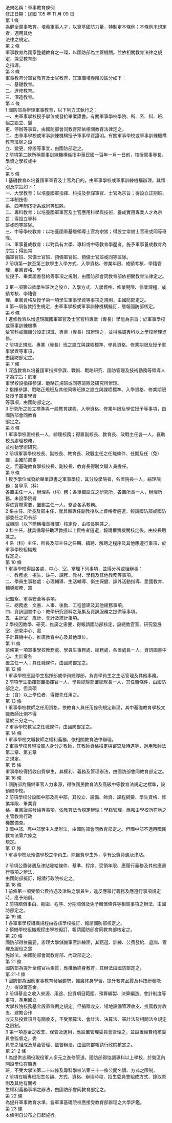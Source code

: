 法規名稱：軍事教育條例  
修正日期：民國 105 年 11 月 09 日  
第 1 條  
為健全軍事教育，培養軍事人才，以奠基國防力量，特制定本條例；本條例未規定者，適用其他  
法律之規定。  
第 2 條  
軍事教育為國家整體教育之一環，以國防部為主管機關。並依相關教育法律之規定，兼受教育部  
之指導。  
第 3 條  
軍事教育分軍官教育及士官教育，其軍職培養階段區分如下︰  
一、基礎教育。  
二、進修教育。  
三、深造教育。  
第 4 條  
1 國防部為辦理軍事教育，以下列方式執行之：  
一、由軍事學校授予學位或發給畢業證書。有關軍事學校學院、所、系、科、班、組之設立、變  
更、停辦等事宜，由國防部會同教育部依相關教育法律定之。  
二、由軍事學校或軍事訓練機構授予軍事學資證明。有關軍事學校或軍事訓練機構教育班隊之設  
立、變更、停辦等事宜，由國防部定之。  
2 前項第二款所稱軍事訓練機構係指中華民國一百年一月一日前，核授軍事專長、學資之學校或中  
心。  
第 5 條  
1 基礎教育以培養國軍軍官及士官為目的，由軍事學校或軍事訓練機構辦理，其類別及宗旨如下：  
一、大學教育：以培養國軍指揮、科技及參謀軍官、士官為宗旨；得設立正期班、二年制技術  
系、四年制技術系或同等班隊。  
二、專科教育：以培養國軍軍官及士官應用科學與技術，養成實用專業人才為宗旨；得設立專科  
班或同等班隊。  
三、中等學校教育：以培養國軍基層領導士官為宗旨；得設立常備士官班或同等班隊。  
四、軍事養成教育：以對具有大學、專科或中等教育學歷者，施予軍事養成教育為宗旨；得設常  
備軍官班、常備士官班、預備軍官班、預備士官班或同等班隊。  
2 前項第一款至第三款學生入學方式、入學資格、修業年限、成績考核、學籍管理、畢業資格、學  
位授予、畢業證書發給等事項之規則，由國防部會同教育部依相關教育法律定之。  


3 第一項第四款學生班次之設立、入學方式、入學資格、修業期限、修業課程、成績考核、學籍管  
理、畢業資格及授予第一項學生軍事學資等事項之規則，由國防部定之。  
4 第一項各款招生規定，由軍事學校或軍事訓練機構擬訂，層報國防部核定。  
第 6 條  
1 進修教育以增進現職國軍軍官及士官官科專業（專長）學能為宗旨；於軍事學校或軍事訓練機構  
依官科或職類分設正規班、專業（專長）班辦理之，並得協調專科以上學校辦理進修。  
2 前項正規班、專業（專長）班之設立與課程標準、學員資格、修業期限及授予軍事學資等事項，  
由國防部定之。  
第 7 條  
1 深造教育以培養國軍指揮參謀、戰術、戰略研究、國防管理及技術勤務等領導人才為宗旨；於軍  
事學校設指揮參謀、戰略正規班或同等班隊及研究所辦理。  
2 指揮參謀、戰略正規班及其他同等班隊之設立與課程標準、入學資格、修業期限及授予軍事學資  
等事項，由國防部定之。  
3 研究所之設立標準與一般教育課程、入學資格、修業年限及學位授予等事項，由國防部會同教育  
部定之。  
第 8 條  
1 軍事學校置校長一人，綜理校務；得置副校長、教育長、政戰主任各一人，襄助校長處理校務，  
並推動學術研究。  
2 前項軍事學校校長、副校長、教育長、政戰主任之任職條件、任期及任（免）職，由國防部定  
之。但基礎教育學校校長、副校長、教育長得聘文職人員擔任。  
第 9 條  
1 授予學位或發給畢業證書之軍事學校，其分設學院者，各置院長一人，綜理院務；各學系（科）  
各置主任一人，辦理系（科）務；各單獨設立之研究所，各置所長一人，辦理所務。未設學院者  
得依實際需要，置部主任一人，整合各系教務。  
2 系主任、所長及部主任，就具備專任副教授以上資格者遴選，報請國防部或國防部委任之司令部  
或機關（以下簡稱權責機關）核定後，由校長聘兼之。  
3 科主任，就具備專任助理教授以上資格者遴選，報請權責機關核定後，由校長聘兼之。  
4 系（科）主任、所長及部主任之任期、續聘、解聘之程序及其他應遵行事項，於軍事學校組織規  
程定之。  
第 10 條  
1 軍事學校得設各處、中心、室，掌理下列事項，並得分科或組辦事︰  
一、教務處︰招生、註冊、課務、教材、學籍及其他教務等事項。  
二、學員生事務處︰心理輔導、生活輔導、衛生保健、課外活動指導、愛國教育、輔導服務、軍  


紀監察、軍事安全等事項。  
三、總務處︰文書、人事、後勤、工程營建及其他總務事項。  
四、資訊圖書中心︰教學研究資料之蒐集及資訊服務之提供等事項。  
五、主計室︰歲計、會計及統計事項。  
2 學校因教學、研究、推廣之需要，得報請國防部核定，設總教官室、研究發展室、研究中心、電  
子計算機中心、推廣教育中心及其他單位。  
第 11 條  
前條第一項軍事學校教務處、學員生事務處、總務處，各置處長一人，資訊圖書中心、主計室各  
置主任一人；其任職條件，由國防部定之。  
第 12 條  
1 軍事學校應設學生指揮部或學員總隊部，負責學員生之生活管理及其他事務。  
2 前項學生指揮部置指揮官一人，學員總隊部置總隊長一人，其任職條件，由國防部定之。但具碩  
士（含）以上學位者，得優先任用之。  
第 13 條  
1 軍事學校教師之任用資格，依教育人員任用條例規定辦理，其中基礎教育學校文職教師比例不得  
低於三分之一。  
2 軍事學校教官之任職條件，由國防部定之。  
第 14 條  
1 軍事學校文職教師之權利義務，依相關教育法律辦理。  
2 軍事學校具現役軍人身分之教師，其教師資格檢定與審查及待遇等，適用教師法第二章、第五章  
之規定。  
第 15 條  
軍事學校得招收自費學生，其權利、義務及管理辦法，由國防部會同教育部定之。  
第 16 條  
1 國防部為儲備軍官人力來源，得依國民教育法及高級中等教育法規定之標準，設預備學校。  
2 前項學校分設國中部及高中部，其設立、設備、師資、課程綱要、學生資格、修業年限、畢業資  
格、畢業證書發給等事項，依教育法令規定辦理；學籍管理，應報由學校所在地之主管教育行政  
機關備查。  
3 國中部、高中部學生入學辦法，由國防部會同教育部定之。但國中部不適用國民教育法第六條之  
規定。  
第 17 條  
1 軍事學校及預備學校之學員生，除自費學生外，享有公費待遇及津貼。  


2 前項公費待遇及津貼發給條件、基準、程序、受領年限、應履行義務及其他應遵行事項之辦法，  
由國防部擬訂，報請行政院核定之。  
第 18 條  
1 前條第一項受領公費待遇及津貼之學員生，違反應履行義務及應遵行事項規定時，應予賠償。  
2 前項賠償事由、範圍、程序、分期賠償及免予賠償條件等相關事項之辦法，由國防部定之。  
第 19 條  
1 各軍事學校組織規程由各該學校擬訂，報請國防部核定之。  
2 預備學校組織規程由學校擬訂，報請國防部會同教育部核定之。  
第 20 條  
國防部得依需要，辦理大學儲備軍官訓練團，其甄選、訓練、公費發給、退訓、管理及服役之實  
施辦法，由國防部會同教育部、內政部定之。  
第 21 條  
國防部為提升全體官兵素質，應推動終身教育，其辦法由國防部定之。  
第 21-1 條  
1 國防部為因應軍事教育發展趨勢，推廣終身學習，提升教育品質及科技研發能力，得設置基金。  
2 前項基金之收入來源、用途、投資項目範圍、預算編製、決算編造、會計制度等事項，準用國立  
大學校院校務基金設置條例之規定。但捐贈收支、場地設備管理收支、推廣教育收支、建教合作  
收支及投資項目有關收支，不受預算法、會計法、決算法、審計法及相關法令規定之限制。  
3 第一項基金之收支、保管及運用，應設置管理委員會管理之，並設置經費稽核委員會監督之。委  
員會之組成及基金管理、監督辦法，由國防部報請行政院核定之。  
第 21-2 條  
1 為提供志願役現役軍人多元之進修管道，國防部得協調專科以上學校，於營區內開設學位在職專  
班，不受大學法第二十四條及專科學校法第三十一條公開名額、方式之限制。  
2 前項在職專班招生名額、方式、資格、辦理時程、招生委員會組成方式、錄取原則及其他有關考  
生權利義務事項之辦法，由國防部會同教育部定之。  
第 22 條  
為提升軍事教育水準，各軍事基礎院校應接受教育部辦理之大學評鑑。  
第 23 條  
本條例自公布之日起施行。  


